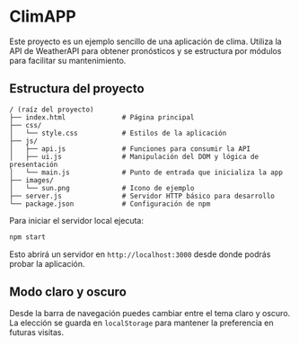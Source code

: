 # ClimAPP

Este proyecto es un ejemplo sencillo de una aplicación de clima. Utiliza la API de WeatherAPI para obtener pronósticos y se estructura por módulos para facilitar su mantenimiento.

## Estructura del proyecto

```
/ (raíz del proyecto)
├── index.html              # Página principal
├── css/
│   └── style.css           # Estilos de la aplicación
├── js/
│   ├── api.js              # Funciones para consumir la API
│   ├── ui.js               # Manipulación del DOM y lógica de presentación
│   └── main.js             # Punto de entrada que inicializa la app
├── images/
│   └── sun.png             # Icono de ejemplo
├── server.js               # Servidor HTTP básico para desarrollo
└── package.json            # Configuración de npm
```

Para iniciar el servidor local ejecuta:

```bash
npm start
```

Esto abrirá un servidor en `http://localhost:3000` desde donde podrás probar la aplicación.

## Modo claro y oscuro

Desde la barra de navegación puedes cambiar entre el tema claro y oscuro. La elección se guarda en `localStorage` para mantener la preferencia en futuras visitas.

